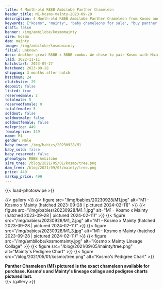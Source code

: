 ```yaml
---
title: 4 Month-old RBBB Ambilobe Panther Chameleon
header_title: M1-kosmo-mainty-2023-09-28
description: 4 Month-old RBBB Ambilobe Panther Chameleon from Kosmo and Mainty. Another great RBBB x RBBB combo. We chose to pair Kosmo with Mainty long-term because of the way that his dark bars match up well with Bangheera's. We've included sire and dam dendrograms if available, but you can view our Kosmo or Mainty breeder pages for more information.
keywords: ["kosmo", "mainty", "baby chameleons for sale", "buy panther chameleon", "panther for sale", "panther chameleon price", "ambilobe panther chameleon"]
draft: false
banner: /img/ambilobe/kosmomainty
sire: kosmo
dam: mainty
image: /img/ambilobe/kosmomainty
filial: unknown
desc: Another great RBBB x RBBB combo. We chose to pair Kosmo with Mainty long-term because of the way that his dark bars match up well with Bangheera's.
laid: 2022-11-11
hatchstart: 2023-09-27
hatchend: 2023-09-28
shipping: 3 months after hatch
hatchnum: 24
clutchsize: 29
deposit: false
listed: true
reservedmale: 2
totalmale: 5
reservedfemale: 0
totalfemale: 5
soldout: false
soldoutmale: false
soldoutfemale: false
maleprice: 449
femaleprice: 349
name: M1
gender: Male
baby_image: /img/babies/20230928/M1
baby_sold: false
baby_reserved: false
phenotype: RBBB Ambilobe
sire_tree: /blog/2021/05/01/kosmo/tree.png
dam_tree: /blog/2021/09/05/mainty/tree.png
price: 449
markup_price: 499
---
```


{{< load-photoswipe >}}

{{< gallery >}}
  {{< figure src="/img/babies/20230928/M1.jpg" alt="M1 - Kosmo x Mainty (hatched 2023-09-28 | pictured 2024-02-11)" >}}
  {{< figure src="/img/babies/20230928/M1_1.jpg" alt="M1 - Kosmo x Mainty (hatched 2023-09-28 | pictured 2024-02-11)" >}}
  {{< figure src="/img/babies/20230928/M1_2.jpg" alt="M1 - Kosmo x Mainty (hatched 2023-09-28 | pictured 2024-02-11)" >}}
  {{< figure src="/img/babies/20230928/M1_3.jpg" alt="M1 - Kosmo x Mainty (hatched 2023-09-28 | pictured 2024-02-11)" >}}
  {{< figure src="/img/ambilobe/kosmomainty.jpg" alt="Kosmo x Mainty Lineage Collage" >}}
  {{< figure src="/blog/2021/09/05/mainty/tree.png" alt="Mainty's Pedigree Chart" >}}
  {{< figure src="/blog/2021/05/01/kosmo/tree.png" alt="Kosmo's Pedigree Chart" >}}
  <figcaption><strong>Panther Chameleon (M1) pictured is the exact chameleon available for purchase. Kosmo's and Mainty's lineage collage and pedigree charts pictured last.</strong></figcaption>
{{< /gallery >}}
